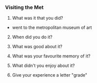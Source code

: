 ### Visiting the Met

1) What was it that you did?

- went to the metropolitan museum of art


2) When did you do it?

3) What was good about it?

4) What was your favourite memory of it?

5) What didn't you enjoy about it?

6) Give your experience a letter "grade"